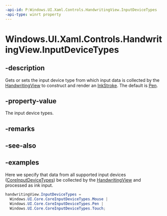 ```yaml
---
-api-id: P:Windows.UI.Xaml.Controls.HandwritingView.InputDeviceTypes
-api-type: winrt property
---
```


# Windows.UI.Xaml.Controls.HandwritingView.InputDeviceTypes

<!--
public Windows.UI.Core.CoreInputDeviceTypes InputDeviceTypes { get; set; }
-->

## -description

Gets or sets the input device type from which input data is collected by the [HandwritingView](handwritingview.md) to construct and render an [InkStroke](inkstroke.md). The default is [Pen](../windows.ui.core/coreinputdevicetypes.md).

## -property-value

The input device types.

## -remarks

## -see-also

## -examples

Here we specify that data from all supported input devices ([CoreInputDeviceTypes](../windows.ui.core/coreinputdevicetypes.md)) be collected by the [HandwritingView](handwritingview.md) and processed as ink input.

```csharp
handwritingView.InputDeviceTypes =
  Windows.UI.Core.CoreInputDeviceTypes.Mouse |
  Windows.UI.Core.CoreInputDeviceTypes.Pen |
  Windows.UI.Core.CoreInputDeviceTypes.Touch;

```

